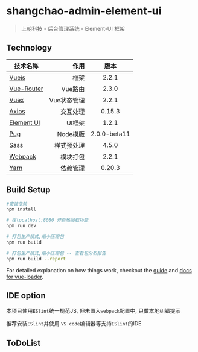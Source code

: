 # shangchao-admin-element-ui

> 上朝科技 - 后台管理系统 - Element-UI 框架

## Technology
| 技术名称                                                                                          | 作用                  |  版本  |
| --------                                                                                          | -----:                | :----:  |
| [Vuejs](http://cn.vuejs.org/)                                                                     | 框架                  |   2.2.1 |
| [Vue-Router](http://router.vuejs.org/zh-cn/)                                                      | Vue路由               |  2.3.0 |
| [Vuex](https://vuex.vuejs.org/zh-cn/)                                                             | Vue状态管理           |  2.2.1 |
| [Axios](https://ykloveyxk.github.io/2017/02/25/axios%E5%85%A8%E6%94%BB%E7%95%A5/#more)            | 交互处理              |  0.15.3 |
| [Element UI](http://element.eleme.io/#/zh-CN)                                                     | UI框架                |  1.2.1  |
| [Pug](https://pugjs.org/zh-cn/api/getting-started.html)                                           | Node模版              |  2.0.0-beta11  |
| [Sass](http://www.sass-zh.com/)                                                                   | 样式预处理            |  4.5.0  |
| [Webpack](http://webpackdoc.com/)                                                                 | 模块打包              |  2.2.1  |
| [Yarn](https://yarnpkg.com/zh-Hans/)                                                              | 依赖管理              |  0.20.3  |

## Build Setup

``` bash
#安装依赖
npm install

# 在localhost:8080 开启热加载功能
npm run dev

# 打包生产模式,缩小压缩包
npm run build

# 打包生产模式,缩小压缩包 -- 查看包分析报告
npm run build --report
```

For detailed explanation on how things work, checkout the [guide](http://vuejs-templates.github.io/webpack/) and [docs for vue-loader](http://vuejs.github.io/vue-loader).

## IDE option

本项目使用`ESlint`统一规范JS, 但未置入`webpack`配置中, 只做本地纠错提示

推荐安装`ESlint`并使用 `VS code`编辑器等支持`ESlint`的IDE

## ToDoList

